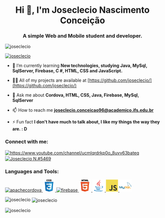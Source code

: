 <h1 align="center">Hi 👋, I'm Joseclecio Nascimento Conceição</h1>
<h3 align="center">A simple Web and Mobile student and developer.</h3>

<p align="left"> <img src="https://komarev.com/ghpvc/?username=joseclecio&label=Profile%20views&color=0e75b6&style=flat" alt="joseclecio" /> </p>

<p align="left"> <a href="https://github.com/ryo-ma/github-profile-trophy"><img src="https://github-profile-trophy.vercel.app/?username=joseclecio" alt="joseclecio" /></a> </p>

- 🌱 I’m currently learning **New technologies, studying Java, MySql, SqlServer, Firebase, C #, HTML, CSS and JavaScript.**

- 👨‍💻 All of my projects are available at [https://github.com/joseclecio/](https://github.com/joseclecio/)

- 💬 Ask me about **Cordova, HTML, CSS, Java, Firebase, MySql, SqlServer**

- 📫 How to reach me **joseclecio.conceicao96@academico.ifs.edu.br**

- ⚡ Fun fact **I don't have much to talk about, I like my things the way they are. : D**

<h3 align="left">Connect with me:</h3>
<p align="left">
<a href="https://www.youtube.com/channel/UCMLqRDrKP0o_8UVV63BATeQ" target="blank"><img align="center" src="https://cdn.jsdelivr.net/npm/simple-icons@3.0.1/icons/youtube.svg" alt="https://www.youtube.com/channel/ucmlqrdrkp0o_8uvv63bateq" height="30" width="40" /></a>
<a href="https://discord.gg/Joseclecio N.#5469" target="blank"><img align="center" src="https://cdn.jsdelivr.net/npm/simple-icons@3.0.1/icons/discord.svg" alt="Joseclecio N.#5469" height="30" width="40" /></a>
</p>

<h3 align="left">Languages and Tools:</h3>
<p align="left"> <a href="https://cordova.apache.org/" target="_blank"> <img src="https://www.vectorlogo.zone/logos/apache_cordova/apache_cordova-icon.svg" alt="apachecordova" width="40" height="40"/> </a> <a href="https://www.w3schools.com/css/" target="_blank"> <img src="https://raw.githubusercontent.com/devicons/devicon/master/icons/css3/css3-original-wordmark.svg" alt="css3" width="40" height="40"/> </a> <a href="https://firebase.google.com/" target="_blank"> <img src="https://www.vectorlogo.zone/logos/firebase/firebase-icon.svg" alt="firebase" width="40" height="40"/> </a> <a href="https://www.w3.org/html/" target="_blank"> <img src="https://raw.githubusercontent.com/devicons/devicon/master/icons/html5/html5-original-wordmark.svg" alt="html5" width="40" height="40"/> </a> <a href="https://www.java.com" target="_blank"> <img src="https://raw.githubusercontent.com/devicons/devicon/master/icons/java/java-original.svg" alt="java" width="40" height="40"/> </a> <a href="https://developer.mozilla.org/en-US/docs/Web/JavaScript" target="_blank"> <img src="https://raw.githubusercontent.com/devicons/devicon/master/icons/javascript/javascript-original.svg" alt="javascript" width="40" height="40"/> </a> <a href="https://www.mysql.com/" target="_blank"> <img src="https://raw.githubusercontent.com/devicons/devicon/master/icons/mysql/mysql-original-wordmark.svg" alt="mysql" width="40" height="40"/> </a> </p>

<p><img align="left" src="https://github-readme-stats.vercel.app/api/top-langs?username=joseclecio&show_icons=true&theme=dark&locale=en&layout=compact" alt="joseclecio" /></p>

<p>&nbsp;<img align="center" src="https://github-readme-stats.vercel.app/api?username=joseclecio&show_icons=true&theme=dark&locale=en" alt="joseclecio" /></p>

<p><img align="center" src="https://github-readme-streak-stats.herokuapp.com/?user=joseclecio&theme=dark" alt="joseclecio" /></p>
